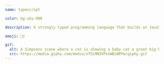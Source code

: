 ```yaml
---
name: typescript

color: bg-sky-900

description: A strongly typed programming language that builds on JavaScript, giving you better tooling at any scale.

emoji: 👮‍♀️

gif:
  alt: A Simpsons scene where a cat is showing a baby cat a great big ball of yarn.
  src: https://media.giphy.com/media/xT5LMN3VPxsWBiWPFm/giphy.gif
---
```

